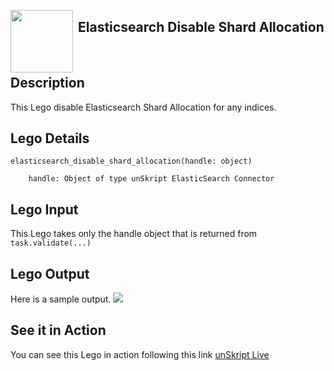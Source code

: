 [<img align="left" src="https://unskript.com/assets/favicon.png" width="100" height="100" style="padding-right: 5px">](https://unskript.com/assets/favicon.png) 
<h2>Elasticsearch Disable Shard Allocation</h2>

<br>

## Description
This Lego disable Elasticsearch Shard Allocation for any indices.


## Lego Details

    elasticsearch_disable_shard_allocation(handle: object)

        handle: Object of type unSkript ElasticSearch Connector

## Lego Input
This Lego takes only the handle object that is returned from `task.validate(...)`

## Lego Output
Here is a sample output.
<img src="./1.png">

## See it in Action

You can see this Lego in action following this link [unSkript Live](https://us.app.unskript.io)